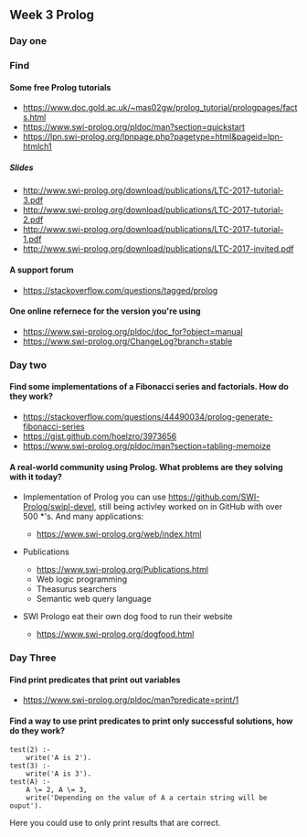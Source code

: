 ## Week 3 Prolog

### Day one

### Find

#### Some free Prolog tutorials

- https://www.doc.gold.ac.uk/~mas02gw/prolog_tutorial/prologpages/facts.html
- https://www.swi-prolog.org/pldoc/man?section=quickstart
- https://lpn.swi-prolog.org/lpnpage.php?pagetype=html&pageid=lpn-htmlch1

##### Slides

- http://www.swi-prolog.org/download/publications/LTC-2017-tutorial-3.pdf
- http://www.swi-prolog.org/download/publications/LTC-2017-tutorial-2.pdf
- http://www.swi-prolog.org/download/publications/LTC-2017-tutorial-1.pdf
- http://www.swi-prolog.org/download/publications/LTC-2017-invited.pdf

#### A support forum

- https://stackoverflow.com/questions/tagged/prolog

#### One online refernece for the version you're using

- https://www.swi-prolog.org/pldoc/doc_for?object=manual
- https://www.swi-prolog.org/ChangeLog?branch=stable


### Day two

#### Find some implementations of a Fibonacci series and factorials. How do they work?

- https://stackoverflow.com/questions/44490034/prolog-generate-fibonacci-series
- https://gist.github.com/hoelzro/3973656
- https://www.swi-prolog.org/pldoc/man?section=tabling-memoize

#### A real-world community using Prolog. What problems are they solving with it today?

- Implementation of Prolog you can use https://github.com/SWI-Prolog/swipl-devel, still being activley worked on in GitHub with over 500 *'s. And many applications:
  - https://www.swi-prolog.org/web/index.html

- Publications
  - https://www.swi-prolog.org/Publications.html
  - Web logic programming
  - Theasurus searchers
  - Semantic web query language

- SWI Prologo eat their own dog food to run their website
  - https://www.swi-prolog.org/dogfood.html

### Day Three

#### Find print predicates that print out variables

- https://www.swi-prolog.org/pldoc/man?predicate=print/1

#### Find a way to use print predicates to print only successful solutions, how do they work?

```
test(2) :-
    write('A is 2').
test(3) :-
    write('A is 3').
test(A) :-
    A \= 2, A \= 3,
    write('Depending on the value of A a certain string will be ouput').
```

Here you could use to only print results that are correct.
